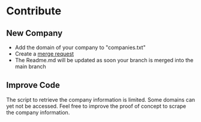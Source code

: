 # Contribute

## New Company

- Add the domain of your company to "companies.txt"
- Create a [merge request](https://docs.gitlab.com/ee/user/project/merge_requests/)
- The Readme.md will be updated as soon your branch is merged into the main branch

## Improve Code

The script to retrieve the company information is limited. Some domains can yet not be accessed. Feel free to improve the proof of concept to scrape the company information.


